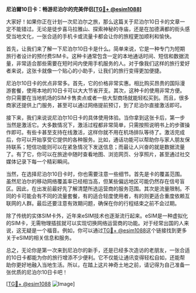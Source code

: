 **尼泊爾10日卡：畅游尼泊尔的完美伴侣[[TG💪+ @esim1088](https://t.me/s/esim1088)]**

大家好！如果你正在计划一次尼泊尔之旅，那么这篇关于尼泊尔10日卡的文章一定不能错过。无论是徒步喜马拉雅山、探索神秘的寺庙，还是在加德满都的街头感受当地文化，一张合适的手机卡或流量卡都会让你的旅程更加顺利和愉快。

首先，让我们来了解一下尼泊尔10日卡是什么。简单来说，它是一种专门为短期旅行者设计的预付费SIM卡。这种卡通常包含一定的本地通话时间、短信和数据流量，非常适合那些需要在短时间内使用手机服务的人。对于像我们这样的旅行爱好者来说，这张卡就像一个贴心的小助手，让我们的旅行变得更加便捷。

尼泊尔10日卡的优点非常多。首先，它的价格非常实惠。相比购买昂贵的国际漫游套餐，使用本地的10日卡可以大大节省开支。其次，这种卡的使用非常方便。你只需要在当地机场的SIM卡售卖点或者一些大型商场就能轻松买到。而且，很多商家还提供上门服务，甚至可以通过网络提前预订，到了尼泊尔直接激活即可。

接下来，我们来说说尼泊尔10日卡的具体使用体验。当你拿到这张卡后，第一步当然是激活它。大多数情况下，激活过程都非常简单，只需按照说明书上的步骤操作即可。有些卡甚至支持在线激活，这样你就不用在机场排队等待了。激活完成后，你可以开始享受它提供的各种服务。比如，通话功能可以帮助你与家人朋友保持联系；短信功能则可以在紧急情况下发送信息；而最让人兴奋的就是数据流量了。有了它，你可以在旅途中随时查看地图、浏览网页、分享照片，甚至通过社交媒体记录下每一个精彩瞬间。

当然，在选择尼泊尔10日卡时，你也需要注意一些细节。首先是卡的覆盖范围。虽然尼泊尔的移动网络覆盖率已经相当高，但某些偏远地区可能仍然存在信号盲区。因此，在出发前最好先了解清楚所选运营商的服务范围。其次是流量限制。不同的卡可能会有不同的流量套餐，有的适合轻度使用者，有的则更适合重度依赖互联网的人群。最后还要注意有效期问题，确保在你的行程结束之前不会过期。

除了传统的实体SIM卡外，近年来eSIM技术也逐渐流行起来。eSIM是一种虚拟化的SIM卡，无需物理插拔就可以实现切换网络运营商的功能。对于经常出国的人来说，这无疑是一个福音。例如，你可以通过[TG💪+ @esim1088](https://t.me/s/esim1088)这个链接找到更多关于eSIM的相关信息和服务。

总之，无论你是第一次来到尼泊尔的新手，还是已经多次造访的老朋友，一张合适的10日卡都能为你的旅行增添不少便利。它不仅能让通讯变得轻松自如，还能帮助你更好地融入当地生活。所以，在踏上这片神奇土地之前，请记得为自己准备一张优质的尼泊尔10日卡吧！

[[TG💪+ @esim1088](https://t.me/s/esim1088) ![Image](https://i.postimg.cc/4NQfJmqS/Snipaste-2025-05-13-00-14-12.png)]